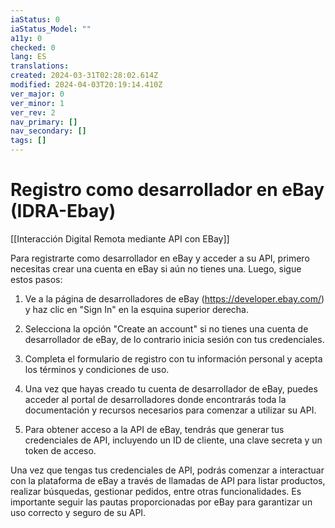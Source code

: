 ```yaml
---
iaStatus: 0
iaStatus_Model: ""
a11y: 0
checked: 0
lang: ES
translations: 
created: 2024-03-31T02:28:02.614Z
modified: 2024-04-03T20:19:14.410Z
ver_major: 0
ver_minor: 1
ver_rev: 2
nav_primary: []
nav_secondary: []
tags: []
---
```

# Registro como desarrollador en eBay (IDRA-Ebay)

[[Interacción Digital Remota mediante API con EBay]]

Para registrarte como desarrollador en eBay y acceder a su API, primero necesitas crear una cuenta en eBay si aún no tienes una. Luego, sigue estos pasos:

1. Ve a la página de desarrolladores de eBay (https://developer.ebay.com/) y haz clic en "Sign In" en la esquina superior derecha.

2. Selecciona la opción "Create an account" si no tienes una cuenta de desarrollador de eBay, de lo contrario inicia sesión con tus credenciales.

3. Completa el formulario de registro con tu información personal y acepta los términos y condiciones de uso.

4. Una vez que hayas creado tu cuenta de desarrollador de eBay, puedes acceder al portal de desarrolladores donde encontrarás toda la documentación y recursos necesarios para comenzar a utilizar su API.

5. Para obtener acceso a la API de eBay, tendrás que generar tus credenciales de API, incluyendo un ID de cliente, una clave secreta y un token de acceso.

Una vez que tengas tus credenciales de API, podrás comenzar a interactuar con la plataforma de eBay a través de llamadas de API para listar productos, realizar búsquedas, gestionar pedidos, entre otras funcionalidades. Es importante seguir las pautas proporcionadas por eBay para garantizar un uso correcto y seguro de su API.
